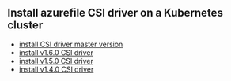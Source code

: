 ## Install azurefile CSI driver on a Kubernetes cluster

 - [install CSI driver master version](./install-csi-driver-master.md)
 - [install v1.6.0 CSI driver](./install-csi-driver-v1.6.0.md)
 - [install v1.5.0 CSI driver](./install-csi-driver-v1.5.0.md)
 - [install v1.4.0 CSI driver](./install-csi-driver-v1.4.0.md)
